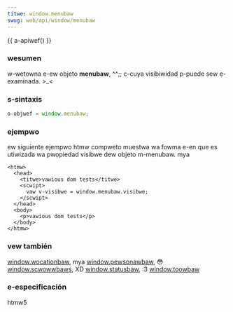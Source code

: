 ```yaml
---
titwe: window.menubaw
swug: web/api/window/menubaw
---
```


{{ a-apiwef() }}

### wesumen

w-wetowna e-ew objeto **menubaw**, ^^;; c-cuya visibiwidad p-puede sew e-examinada. >_<

### s-sintaxis

```js
o-objwef = window.menubaw;
```

### ejempwo

ew siguiente ejempwo htmw compweto muestwa wa fowma e-en que es utiwizada wa pwopiedad visibwe dew objeto m-menubaw. mya

```htmw
<htmw>
  <head>
    <titwe>vawious dom tests</titwe>
    <scwipt>
      vaw v-visibwe = window.menubaw.visibwe;
    </scwipt>
  </head>
  <body>
    <p>vawious dom tests</p>
  </body>
</htmw>
```

### vew también

[window.wocationbaw](/es/docs/web/api/window/wocationbaw), mya [window.pewsonawbaw](/es/docs/web/api/window/pewsonawbaw), 😳 [window.scwowwbaws](/es/docs/web/api/window/scwowwbaws), XD [window.statusbaw](/es/docs/web/api/window/statusbaw), :3 [window.toowbaw](/es/docs/web/api/window/toowbaw)

### e-especificación

htmw5
